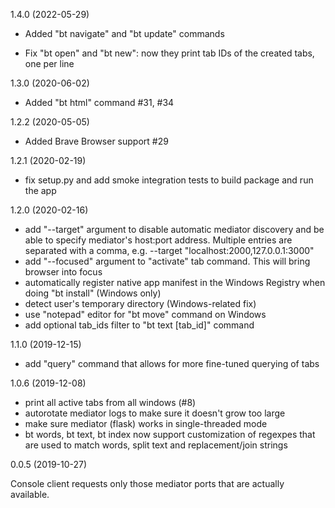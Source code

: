 1.4.0 (2022-05-29)

* Added "bt navigate" and "bt update" commands

* Fix "bt open" and "bt new": now they print tab IDs of the created tabs, one
  per line

1.3.0 (2020-06-02)

* Added "bt html" command #31, #34

1.2.2 (2020-05-05)

* Added Brave Browser support #29

1.2.1 (2020-02-19)

* fix setup.py and add smoke integration tests to build package and run the app

1.2.0 (2020-02-16)

* add "--target" argument to disable automatic mediator discovery and be
  able to specify mediator's host:port address. Multiple entries are
  separated with a comma, e.g. --target "localhost:2000,127.0.0.1:3000"
* add "--focused" argument to "activate" tab command. This will bring browser
  into focus
* automatically register native app manifest in the Windows Registry when doing
  "bt install" (Windows only)
* detect user's temporary directory (Windows-related fix)
* use "notepad" editor for "bt move" command on Windows
* add optional tab_ids filter to "bt text [tab_id]" command

1.1.0 (2019-12-15)

* add "query" command that allows for more fine-tuned querying of tabs

1.0.6 (2019-12-08)

* print all active tabs from all windows (#8)
* autorotate mediator logs to make sure it doesn't grow too large
* make sure mediator (flask) works in single-threaded mode
* bt words, bt text, bt index now support customization of regexpes
  that are used to match words, split text and replacement/join strings

0.0.5 (2019-10-27)

Console client requests only those mediator ports that are actually available.
